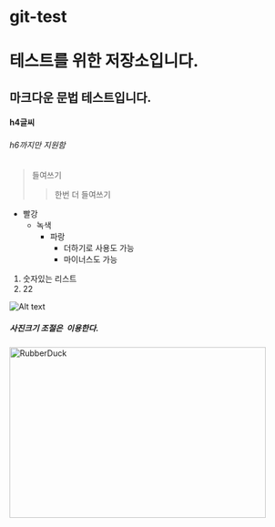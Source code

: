 # git-test
테스트를 위한 저장소입니다.
===============
마크다운 문법 테스트입니다.
-----------------
#### h4글씨
###### h6까지만 지원함
> 들여쓰기
>> 한번 더 들여쓰기

* 빨강
  * 녹색
    * 파랑
      + 더하기로 사용도 가능
      - 마이너스도 가능
1. 숫자있는 리스트
2. 22

![Alt text](/path/to/img.jpg)<br/>
##### 사진크기 조절은 <img width="" height=""></img> 이용한다.

<img src="/path/to/img.jpg" width="450px" height="300px" title="px(픽셀) 크기 설정" alt="RubberDuck"></img><br/>
